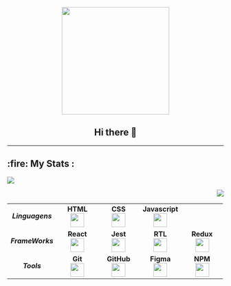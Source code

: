 <div id="header" align="center">
  <img src="https://media.giphy.com/media/CuuSHzuc0O166MRfjt/giphy.gif" width="250"/>
</div>
<div align="center"><h2> Hi there 👋 </h2> </div>

---
<div align="left">
  <h2>:fire: My Stats :</h2>
</div>
<p align="left"> <a href="https://git.io/streak-stats"><img src="https://streak-stats.demolab.com?user=gabriel-guerreiro&theme=dracula&border_radius=5&date_format=M%20j%5B%2C%20Y%5D&mode=weekly"/>
</a>
<div align="left">
  
<p align="right"<a href="https://git.io/streak-stats"><img src="https://github-readme-stats.vercel.app/api/top-langs/?username=gabriel-guerreiro&theme=dracula"/></p>
</a>
  <table>
  <tbody>
    <tr>
      <td align="center">
        <strong>
          <em>Linguagens</em>
        </strong>
      </td>
      <td width="80px" align="center">
        <span><strong>HTML</strong></span><br>
        <img height="32" src="https://cdn.jsdelivr.net/gh/devicons/devicon/icons/html5/html5-original.svg">
      </td>
      <td width="80px" align="center">
        <span><strong>CSS</strong></span><br>
        <img height="32px" src="https://cdn.jsdelivr.net/gh/devicons/devicon/icons/css3/css3-original.svg">
      </td>
      <td width="80px" align="center">
        <span><strong>Javascript</strong></span><br>
        <img height="32px" src="https://upload.vectorlogo.zone/logos/javascript/images/239ec8a4-163e-4792-83b6-3f6d96911757.svg">
      </td>
      <td>
      </td>
    </tr>
    <tr >
      <td align="center">
        <strong>
          <em>FrameWorks</em>
        </strong>
      </td>
      <td width="80px" align="center">
        <span><strong>React</strong></span><br>
        <img height="32px" src="https://cdn.jsdelivr.net/gh/devicons/devicon/icons/react/react-original.svg">
      </td>
      <td width="80px" align="center">
        <span><strong>Jest</strong></span><br>
        <img height="32px" src="https://www.vectorlogo.zone/logos/jestjsio/jestjsio-icon.svg">
      </td>
      <td width="80px" align="center">
        <span><strong>RTL</strong></span><br>
        <img height="32" src="https://testing-library.com/img/octopus-128x128.png">
      </td>
      <td width="80px" align="center">
        <span><strong>Redux</strong></span><br>
        <img height="32" src="https://cdn.worldvectorlogo.com/logos/redux.svg">
      </td>
    </tr>
    <tr >
      <td align="center">
        <strong>
          <em>Tools</em>
        </strong>
      </td>
      <td width="80px" align="center">
        <span><strong>Git</strong></span><br>
        <img height="32px" src="https://cdn.jsdelivr.net/gh/devicons/devicon/icons/git/git-plain.svg">
      </td>
      <td width="80px" align="center">
        <span><strong>GitHub</strong></span><br>
        <img height="32px" src="https://www.vectorlogo.zone/logos/github/github-tile.svg">
      </td>
      <td width="80px" align="center">
        <span><strong>Figma</strong></span><br>
        <img height="32px" src="https://www.vectorlogo.zone/logos/figma/figma-icon.svg">
      </td>
       <td width="80px" align="center">
        <span><strong>NPM</strong></span><br>
        <img height="32px" src="https://cdn.cdnlogo.com/logos/n/45/npm.svg">
      </td>
    </tr>
  </tbody>
</table>
</div>
<!--
**gabriel-guerreiro/gabriel-guerreiro** is a ✨ _special_ ✨ repository because its `README.md` (this file) appears on your GitHub profile.

Here are some ideas to get you started:

- 🔭 I’m currently working on ...
- 🌱 I’m currently learning ...
- 👯 I’m looking to collaborate on ...
- 🤔 I’m looking for help with ...
- 💬 Ask me about ...
- 📫 How to reach me: ...
- 😄 Pronouns: ...
- ⚡ Fun fact: ...
-->
